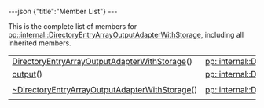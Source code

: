 ---json {"title":"Member List"} ---

This is the complete list of members for <a href="/docs/native-client/pepper_stable/cpp/classpp_1_1internal_1_1_directory_entry_array_output_adapter_with_storage/" class="el">pp::internal::DirectoryEntryArrayOutputAdapterWithStorage</a>, including all inherited members.

<table><tbody><tr class="odd"><td><a href="/docs/native-client/pepper_stable/cpp/classpp_1_1internal_1_1_directory_entry_array_output_adapter_with_storage#a731d90a8b1511d95720095234bc85519" class="el">DirectoryEntryArrayOutputAdapterWithStorage</a>()</td><td><a href="/docs/native-client/pepper_stable/cpp/classpp_1_1internal_1_1_directory_entry_array_output_adapter_with_storage/" class="el">pp::internal::DirectoryEntryArrayOutputAdapterWithStorage</a></td><td></td></tr><tr class="even"><td><a href="/docs/native-client/pepper_stable/cpp/classpp_1_1internal_1_1_directory_entry_array_output_adapter_with_storage#ad178a94b0ffee2dcc7e5ad2525f2863e" class="el">output</a>()</td><td><a href="/docs/native-client/pepper_stable/cpp/classpp_1_1internal_1_1_directory_entry_array_output_adapter_with_storage/" class="el">pp::internal::DirectoryEntryArrayOutputAdapterWithStorage</a></td><td></td></tr><tr class="odd"><td><a href="/docs/native-client/pepper_stable/cpp/classpp_1_1internal_1_1_directory_entry_array_output_adapter_with_storage#a7ba11c106f03fc7c42048775acc0e2e3" class="el">~DirectoryEntryArrayOutputAdapterWithStorage</a>()</td><td><a href="/docs/native-client/pepper_stable/cpp/classpp_1_1internal_1_1_directory_entry_array_output_adapter_with_storage/" class="el">pp::internal::DirectoryEntryArrayOutputAdapterWithStorage</a></td><td><code> [virtual]</code></td></tr></tbody></table>
